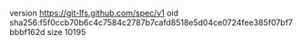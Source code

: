 version https://git-lfs.github.com/spec/v1
oid sha256:f5f0ccb70b6c4c7584c2787b7cafd8518e5d04ce0724fee385f07bf7bbbf162d
size 10195
